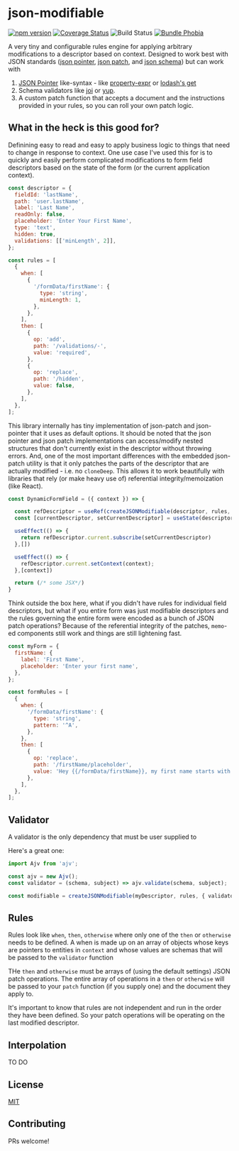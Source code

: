 # json-modifiable

[![npm version](https://img.shields.io/npm/v/modifiable-descriptor)](https://npmjs.org/package/modifiable-descriptor)
[![Coverage Status](https://coveralls.io/repos/github/akmjenkins/modifiable-descriptor/badge.svg)](https://coveralls.io/github/akmjenkins/modifiable-descriptor)
![Build Status](https://github.com/akmjenkins/modifiable-descriptor/actions/workflows/test.yaml/badge.svg)
[![Bundle Phobia](https://badgen.net/bundlephobia/minzip/modifiable-descriptor)](https://bundlephobia.com/result?p=modifiable-descriptor)

A very tiny and configurable rules engine for applying arbitrary modifications to a descriptor based on context. Designed to work best with JSON standards ([json pointer](https://datatracker.ietf.org/doc/html/rfc6901), [json patch](http://jsonpatch.com/), and [json schema](https://json-schema.org/)) but can work with

1. [JSON Pointer]() like-syntax - like [property-expr](https://www.npmjs.com/package/property-expr) or [lodash's get](https://lodash.com/docs/4.17.15#get)
2. Schema validators like [joi](https://www.npmjs.com/package/joi) or [yup](https://www.npmjs.com/package/yup).
3. A custom patch function that accepts a document and the instructions provided in your rules, so you can roll your own patch logic.

## What in the heck is this good for?

Definining easy to read and easy to apply business logic to things that need to change in response to context. One use case I've used this for is to quickly and easily perform complicated modifications to form field descriptors based on the state of the form (or the current application context).

```js
const descriptor = {
  fieldId: 'lastName',
  path: 'user.lastName',
  label: 'Last Name',
  readOnly: false,
  placeholder: 'Enter Your First Name',
  type: 'text',
  hidden: true,
  validations: [['minLength', 2]],
};

const rules = [
  {
    when: [
      {
        '/formData/firstName': {
          type: 'string',
          minLength: 1,
        },
      },
    ],
    then: [
      {
        op: 'add',
        path: '/validations/-',
        value: 'required',
      },
      {
        op: 'replace',
        path: '/hidden',
        value: false,
      },
    ],
  },
];
```

This library internally has tiny implementation of json-patch and json-pointer that it uses as default options. It should be noted that the json pointer and json patch implementations can access/modify nested structures that don't currently exist in the descriptor without throwing errors. And, one of the most important differences with the embedded json-patch utility is that it only patches the parts of the descriptor that are actually modified - i.e. no `cloneDeep`. This allows it to work beautifully with libraries that rely (or make heavy use of) referential integrity/memoization (like React).

```js
const DynamicFormField = ({ context }) => {

  const refDescriptor = useRef(createJSONModifiable(descriptor, rules, { context }))
  const [currentDescriptor, setCurrentDescriptor] = useState(descriptor.current.get());

  useEffect(() => {
    return refDescriptor.current.subscribe(setCurrentDescriptor)
  },[])

  useEffect(() => {
    refDescriptor.current.setContext(context);
  },[context])

  return (/* some JSX*/)
}
```

Think outside the box here, what if you didn't have rules for individual field descriptors, but what if you entire form was just modifiable descriptors and the rules governing the entire form were encoded as a bunch of JSON patch operations? Because of the referential integrity of the patches, `memo`-ed components still work and things are still lightening fast.

```js
const myForm = {
  firstName: {
    label: 'First Name',
    placeholder: 'Enter your first name',
  },
};

const formRules = [
  {
    when: {
      '/formData/firstName': {
        type: 'string',
        pattern: '^A',
      },
    },
    then: [
      {
        op: 'replace',
        path: '/firstName/placeholder',
        value: 'Hey {{/formData/firstName}}, my first name starts with A too!',
      },
    ],
  },
];
```

## Validator

A validator is the only dependency that must be user supplied to

Here's a great one:

```js
import Ajv from 'ajv';

const ajv = new Ajv();
const validator = (schema, subject) => ajv.validate(schema, subject);

const modifiable = createJSONModifiable(myDescriptor, rules, { validator });
```

## Rules

Rules look like `when`, `then`, `otherwise` where only one of the `then` or `otherwise` needs to be defined. A when is made up on an array of objects whose keys are pointers to entities in `context` and whose values are schemas that will be passed to the `validator` function

THe `then` and `otherwise` must be arrays of (using the default settings) JSON patch operations. The entire array of operations in a `then` or `otherwise` will be passed to your `patch` function (if you supply one) and the document they apply to.

It's important to know that rules are not independent and run in the order they have been defined. So your patch operations will be operating on the last modified descriptor.

## Interpolation

TO DO

## License

[MIT](./LICENSE)

## Contributing

PRs welcome!
